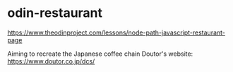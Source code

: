 # odin-restaurant
https://www.theodinproject.com/lessons/node-path-javascript-restaurant-page

Aiming to recreate the Japanese coffee chain Doutor's website:
https://www.doutor.co.jp/dcs/